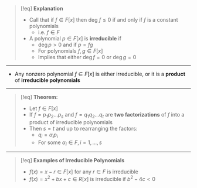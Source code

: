 >[!eq] **Explanation**
>- Call that if $f \in F[x]$ then deg $f \leq 0$ if and only if $f$ is a constant polynomials
>	- i.e. $f \in F$
>- A polynomial $p \in F[x]$ is **irreducible** if 
>	- $\deg p > 0$  and if $p = fg$ 
>	- For polynomials $f, g \in F[x]$ 
>	- Implies that either $\deg f = 0$ or $\deg g = 0$

___
- Any nonzero polynomial $f \in F[x]$ is either irreducible, or it is a **product** of **irreducible polynomials** 
___
>[!eq] **Theorem:**
>- Let $f \in F[x]$
>- If $f = p_1p_2\dots p_s$ and $f = q_1q_2 \dots q_t$ are **two factorizations** of $f$ into a product of irreducible  polynomials
>- Then $s = t$ and up to rearranging the factors:
>	- $q_i = \alpha_i p_i$ 
>	- For some $\alpha _i \in F, i = 1,\dots,s$

___
>[!eq] **Examples of Irreducible Polynomials**
>- $f(x) = x - r \in F[x]$ for any $r \in F$ is irreducible 
>- $f(x) = x^2 + bx + c \in R[x]$ is irreducible if $b^2 - 4c < 0$ 